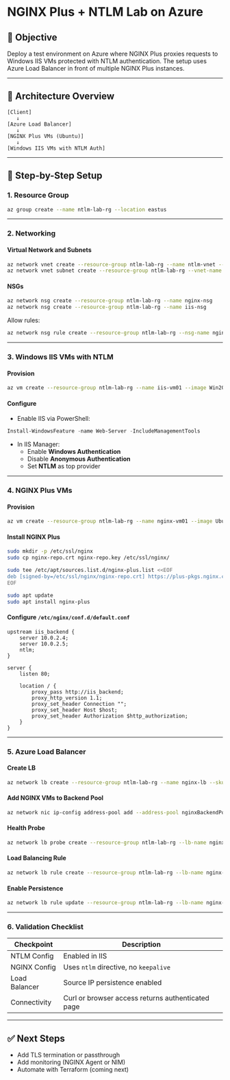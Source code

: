 
# NGINX Plus + NTLM Lab on Azure

## 🧾 Objective
Deploy a test environment on Azure where NGINX Plus proxies requests to Windows IIS VMs protected with NTLM authentication. The setup uses Azure Load Balancer in front of multiple NGINX Plus instances.

---

## 🔧 Architecture Overview

```
[Client]
   ↓
[Azure Load Balancer]
   ↓
[NGINX Plus VMs (Ubuntu)]
   ↓
[Windows IIS VMs with NTLM Auth]
```

---

## 🧱 Step-by-Step Setup

### 1. Resource Group

```bash
az group create --name ntlm-lab-rg --location eastus
```

---

### 2. Networking

#### Virtual Network and Subnets
```bash
az network vnet create --resource-group ntlm-lab-rg --name ntlm-vnet --address-prefix 10.0.0.0/16 --subnet-name nginx-subnet --subnet-prefix 10.0.1.0/24
az network vnet subnet create --resource-group ntlm-lab-rg --vnet-name ntlm-vnet --name iis-subnet --address-prefix 10.0.2.0/24
```

#### NSGs
```bash
az network nsg create --resource-group ntlm-lab-rg --name nginx-nsg
az network nsg create --resource-group ntlm-lab-rg --name iis-nsg
```

Allow rules:
```bash
az network nsg rule create --resource-group ntlm-lab-rg --nsg-name nginx-nsg --name AllowHTTP --priority 100 --destination-port-ranges 80 443 22 3000 --access Allow --protocol Tcp --direction Inbound
```

---

### 3. Windows IIS VMs with NTLM

#### Provision
```bash
az vm create --resource-group ntlm-lab-rg --name iis-vm01 --image Win2019Datacenter --size Standard_B2s --vnet-name ntlm-vnet --subnet iis-subnet --admin-username azureuser --admin-password <YourSecurePassword> --nsg iis-nsg
```

#### Configure
- Enable IIS via PowerShell:
```powershell
Install-WindowsFeature -name Web-Server -IncludeManagementTools
```
- In IIS Manager:
  - Enable **Windows Authentication**
  - Disable **Anonymous Authentication**
  - Set **NTLM** as top provider

---

### 4. NGINX Plus VMs

#### Provision
```bash
az vm create --resource-group ntlm-lab-rg --name nginx-vm01 --image Ubuntu2204 --size Standard_B2s --vnet-name ntlm-vnet --subnet nginx-subnet --admin-username azureuser --ssh-key-values ~/.ssh/id_rsa.pub --nsg nginx-nsg
```

#### Install NGINX Plus
```bash
sudo mkdir -p /etc/ssl/nginx
sudo cp nginx-repo.crt nginx-repo.key /etc/ssl/nginx/

sudo tee /etc/apt/sources.list.d/nginx-plus.list <<EOF
deb [signed-by=/etc/ssl/nginx/nginx-repo.crt] https://plus-pkgs.nginx.com/ubuntu jammy nginx-plus
EOF

sudo apt update
sudo apt install nginx-plus
```

#### Configure `/etc/nginx/conf.d/default.conf`

```nginx
upstream iis_backend {
    server 10.0.2.4;
    server 10.0.2.5;
    ntlm;
}

server {
    listen 80;

    location / {
        proxy_pass http://iis_backend;
        proxy_http_version 1.1;
        proxy_set_header Connection "";
        proxy_set_header Host $host;
        proxy_set_header Authorization $http_authorization;
    }
}
```

---

### 5. Azure Load Balancer

#### Create LB
```bash
az network lb create --resource-group ntlm-lab-rg --name nginx-lb --sku Standard --frontend-ip-name nginxFrontend --backend-pool-name nginxBackendPool --vnet-name ntlm-vnet --subnet nginx-subnet
```

#### Add NGINX VMs to Backend Pool
```bash
az network nic ip-config address-pool add --address-pool nginxBackendPool --ip-config-name ipconfig1 --nic-name nginx-vm01VMNic --resource-group ntlm-lab-rg --lb-name nginx-lb
```

#### Health Probe
```bash
az network lb probe create --resource-group ntlm-lab-rg --lb-name nginx-lb --name nginxHealthProbe --protocol Http --port 80 --path /
```

#### Load Balancing Rule
```bash
az network lb rule create --resource-group ntlm-lab-rg --lb-name nginx-lb --name nginxHttpRule --protocol Tcp --frontend-port 80 --backend-port 80 --frontend-ip-name nginxFrontend --backend-pool-name nginxBackendPool --probe-name nginxHealthProbe
```

#### Enable Persistence
```bash
az network lb rule update --resource-group ntlm-lab-rg --lb-name nginx-lb --name nginxHttpRule --load-distribution SourceIP
```

---

### 6. Validation Checklist

| Checkpoint | Description |
|-----------|-------------|
| NTLM Config | Enabled in IIS |
| NGINX Config | Uses `ntlm` directive, no `keepalive` |
| Load Balancer | Source IP persistence enabled |
| Connectivity | Curl or browser access returns authenticated page |

---

## ✅ Next Steps

- Add TLS termination or passthrough
- Add monitoring (NGINX Agent or NIM)
- Automate with Terraform (coming next)
